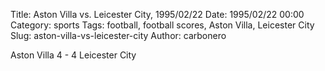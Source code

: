 Title: Aston Villa vs. Leicester City, 1995/02/22
Date: 1995/02/22 00:00
Category: sports
Tags: football, football scores, Aston Villa, Leicester City
Slug: aston-villa-vs-leicester-city
Author: carbonero


Aston Villa 4 - 4 Leicester City
